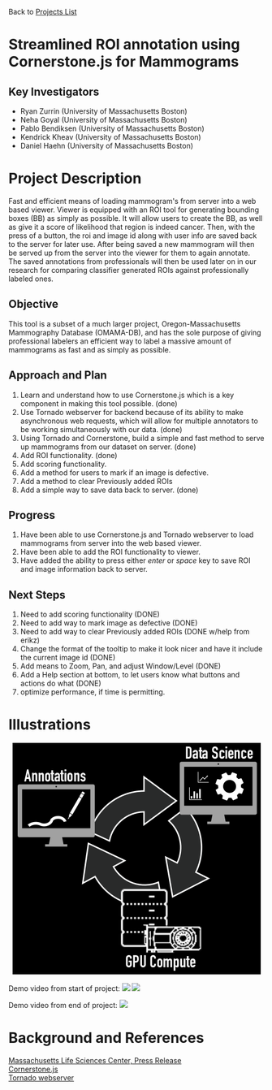 Back to [Projects List](../../README.md#ProjectsList)

# Streamlined ROI annotation using Cornerstone.js for Mammograms

## Key Investigators

- Ryan Zurrin (University of Massachusetts Boston)
- Neha Goyal (University of Massachusetts Boston)
- Pablo Bendiksen (University of Massachusetts Boston)
- Kendrick Kheav (University of Massachusetts Boston)
- Daniel Haehn (University of Massachusetts Boston)

# Project Description

Fast and efficient means of loading mammogram's from server into a web based 
viewer. Viewer is equipped with an ROI tool for generating bounding boxes (BB)
as simply as possible. It will allow users to create the BB, as well as 
give it a score of likelihood that region is indeed cancer. Then, with the 
press of a button, the roi and image id along with user info are saved back to 
the server for later use. After being saved a new mammogram will then be served 
up from the server into the viewer for them to again annotate. The saved 
annotations from professionals will then be used later on in our research for 
comparing classifier generated ROIs against professionally labeled ones.

## Objective

This tool is a subset of a much larger project, Oregon-Massachusetts Mammography
Database (OMAMA-DB), and has the sole purpose of giving professional labelers an 
efficient way to label a massive amount of mammograms as fast and as simply 
as possible.

## Approach and Plan

<!-- Describe here HOW you would like to achieve the objectives stated above. -->

1. Learn and understand how to use Cornerstone.js which is a key component 
   in making this tool possible. (done)
2. Use Tornado webserver for backend because of its ability to make 
   asynchronous web requests, which will allow for multiple annotators to be working 
   simultaneously with our data. (done)
3. Using Tornado and Cornerstone, build a simple and fast method to serve up 
   mammograms from our dataset on server. (done)
4. Add ROI functionality. (done)
5. Add scoring functionality.
6. Add a method for users to mark if an image is defective.
7. Add a method to clear Previously added ROIs
8. Add a simple way to save data back to server. (done)

## Progress

1. Have been able to use Cornerstone.js and Tornado webserver to load 
   mammograms from server into the web based viewer.
2. Have been able to add the ROI functionality to viewer.
3. Have added the ability to press either *enter* or *space* key to save ROI 
   and image information back to server.

## Next Steps

1. Need to add scoring functionality (DONE)
2. Need to add way to mark image as defective (DONE)
3. Need to add way to clear Previously added ROIs (DONE w/help from erikz)
4. Change the format of the tooltip to make it look nicer and have it include the current image id (DONE)
5. Add means to Zoom, Pan, and adjust Window/Level (DONE)
6. Add a Help section at bottom, to let users know what buttons and actions do what (DONE)
7. optimize performance, if time is permitting. 


# Illustrations

<p align="center">
  <img src="work_flow.png" />
</p>

Demo video from start of project:
![](SimplifiedROITool.gif)
![](roi-web-tool-example.gif)

Demo video from end of project:
![](https://github.com/NA-MIC/ProjectWeek/releases/download/project-week-resources/PW37__StreamlinedROIAnnotationTool__FinalROITool_1.gif)

# Background and References

<!-- If you developed any software, include link to the source code repository. If possible, also add links to sample data, and to any relevant publications. -->
[Massachusetts Life Sciences Center, Press Release](https://www.masslifesciences.com/news/two-umass-boston-researchers-awarded-mass-life-sciences-grants/)</br>
[Cornerstone.js](https://cornerstonejs.org/)</br>
[Tornado webserver](https://www.tornadoweb.org/)</br>
